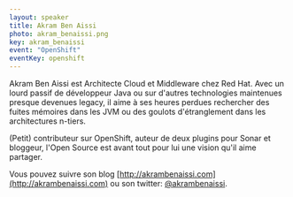 ```yaml
---
layout: speaker
title: Akram Ben Aissi
photo: akram_benaissi.png
key: akram_benaissi
event: "OpenShift"
eventKey: openshift
---
```


Akram Ben Aissi est Architecte Cloud et Middleware chez Red Hat. Avec un lourd passif de développeur Java ou sur d'autres technologies maintenues presque devenues legacy, il aime à ses heures perdues rechercher des fuites mémoires dans les JVM ou des goulots d'étranglement dans les architectures n-tiers.

(Petit) contributeur sur OpenShift, auteur de deux plugins pour Sonar et bloggeur, l'Open Source est avant tout pour lui une vision qu'il aime partager.

Vous pouvez suivre son blog [http://akrambenaissi.com](http://akrambenaissi.com) ou son twitter: [@akrambenaissi](http://twitter.com/akrambenaissi).